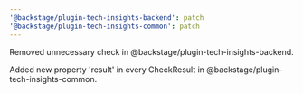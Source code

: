 ```yaml
---
'@backstage/plugin-tech-insights-backend': patch
'@backstage/plugin-tech-insights-common': patch
---
```


Removed unnecessary check in @backstage/plugin-tech-insights-backend.

Added new property 'result' in every CheckResult in @backstage/plugin-tech-insights-common.
